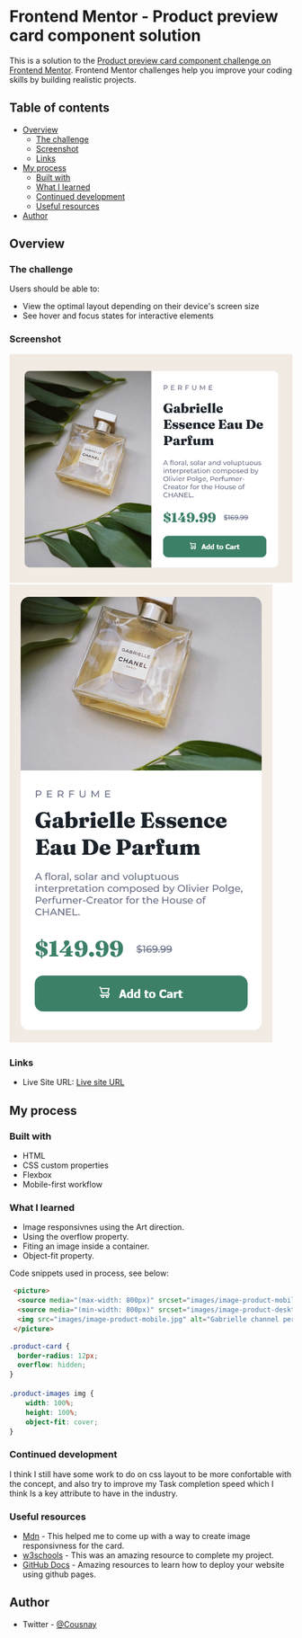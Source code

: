 # Frontend Mentor - Product preview card component solution

This is a solution to the [Product preview card component challenge on Frontend Mentor](https://www.frontendmentor.io/challenges/product-preview-card-component-GO7UmttRfa). Frontend Mentor challenges help you improve your coding skills by building realistic projects. 

## Table of contents

- [Overview](#overview)
  - [The challenge](#the-challenge)
  - [Screenshot](#screenshot)
  - [Links](#links)
- [My process](#my-process)
  - [Built with](#built-with)
  - [What I learned](#what-i-learned)
  - [Continued development](#continued-development)
  - [Useful resources](#useful-resources)
- [Author](#Cousnay)


## Overview

### The challenge

Users should be able to:

- View the optimal layout depending on their device's screen size
- See hover and focus states for interactive elements

### Screenshot

![](images/Desktop-view%20Frontend%20Mentor%20Product%20preview%20card%20component.png)
![](images/Mobile-view%20Frontend%20Mentor%20Product%20preview%20card%20component.png)


### Links

- Live Site URL: [Live site URL](https://disney-banje.github.io/Product-card/)

## My process

### Built with

- HTML
- CSS custom properties
- Flexbox
- Mobile-first workflow

### What I learned

-  Image responsivnes using the Art direction.
-  Using the overflow property.
-  Fiting an image inside a container.
-  Object-fit property.

Code snippets used in process, see below:

```HTML
 <picture>
  <source media="(max-width: 800px)" srcset="images/image-product-mobile.jpg" />
  <source media="(min-width: 800px)" srcset="images/image-product-desktop.jpg" />
  <img src="images/image-product-mobile.jpg" alt="Gabrielle channel perfume" />
 </picture>

```

```css
.product-card {
  border-radius: 12px;
  overflow: hidden;
}

.product-images img {
    width: 100%;
    height: 100%;
    object-fit: cover;
}
```

### Continued development

I think I still have some work to do on  css layout to be more confortable with the concept, and also try to improve my Task completion speed which I think Is a key attribute to have in the industry.


### Useful resources

- [Mdn](https://developer.mozilla.org/en-US/docs/Learn/HTML/Multimedia_and_embedding/Responsive_images#art_direction) - This helped me to come up with a way to create image responsivness for the card.
- [w3schools](https://www.w3schools.com/) - This was an amazing resource to complete my project.
- [GitHub Docs](https://docs.github.com/en/pages/quickstart) - Amazing resources to learn how to deploy your website using github pages.


## Author
- Twitter - [@Cousnay](https://twitter.com/Cousnay)


